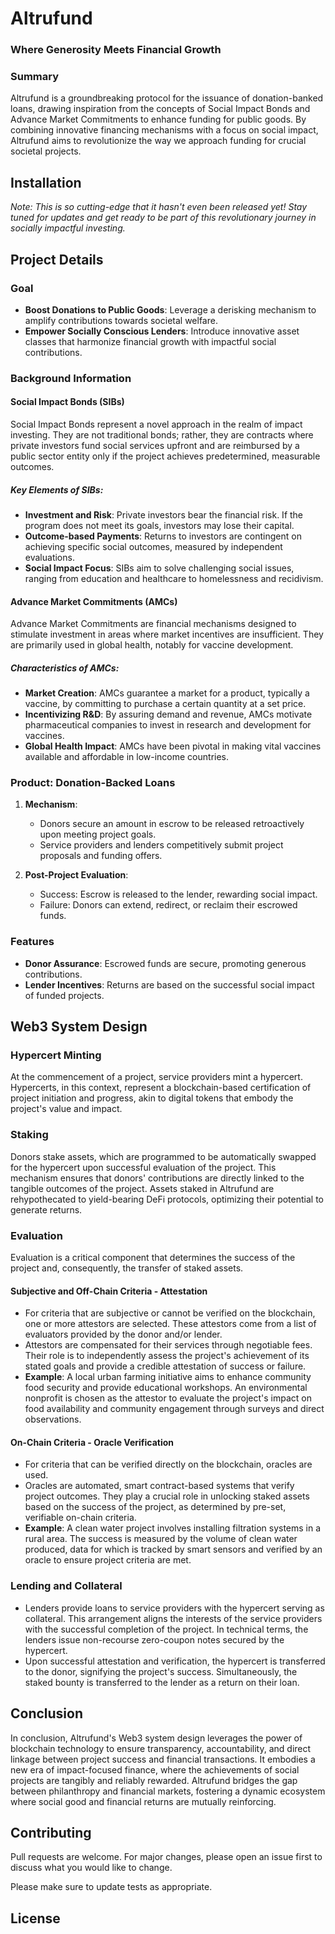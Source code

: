 # Altrufund
### Where Generosity Meets Financial Growth

### Summary
Altrufund is a groundbreaking protocol for the issuance of donation-banked loans, drawing inspiration from the concepts of Social Impact Bonds and Advance Market Commitments to enhance funding for public goods. By combining innovative financing mechanisms with a focus on social impact, Altrufund aims to revolutionize the way we approach funding for crucial societal projects.

## Installation
*Note: This is so cutting-edge that it hasn't even been released yet! Stay tuned for updates and get ready to be part of this revolutionary journey in socially impactful investing.*

## Project Details

### Goal
- **Boost Donations to Public Goods**: Leverage a derisking mechanism to amplify contributions towards societal welfare.
- **Empower Socially Conscious Lenders**: Introduce innovative asset classes that harmonize financial growth with impactful social contributions.

### Background Information

#### Social Impact Bonds (SIBs)
Social Impact Bonds represent a novel approach in the realm of impact investing. They are not traditional bonds; rather, they are contracts where private investors fund social services upfront and are reimbursed by a public sector entity only if the project achieves predetermined, measurable outcomes.

##### Key Elements of SIBs:
- **Investment and Risk**: Private investors bear the financial risk. If the program does not meet its goals, investors may lose their capital.
- **Outcome-based Payments**: Returns to investors are contingent on achieving specific social outcomes, measured by independent evaluations.
- **Social Impact Focus**: SIBs aim to solve challenging social issues, ranging from education and healthcare to homelessness and recidivism.

#### Advance Market Commitments (AMCs)
Advance Market Commitments are financial mechanisms designed to stimulate investment in areas where market incentives are insufficient. They are primarily used in global health, notably for vaccine development.

##### Characteristics of AMCs:
- **Market Creation**: AMCs guarantee a market for a product, typically a vaccine, by committing to purchase a certain quantity at a set price.
- **Incentivizing R&D**: By assuring demand and revenue, AMCs motivate pharmaceutical companies to invest in research and development for vaccines.
- **Global Health Impact**: AMCs have been pivotal in making vital vaccines available and affordable in low-income countries.

### Product: Donation-Backed Loans

1. **Mechanism**:
   - Donors secure an amount in escrow to be released retroactively upon meeting project goals.
   - Service providers and lenders competitively submit project proposals and funding offers.

2. **Post-Project Evaluation**:
   - Success: Escrow is released to the lender, rewarding social impact.
   - Failure: Donors can extend, redirect, or reclaim their escrowed funds.

### Features

- **Donor Assurance**: Escrowed funds are secure, promoting generous contributions.
- **Lender Incentives**: Returns are based on the successful social impact of funded projects.

## Web3 System Design

### Hypercert Minting
At the commencement of a project, service providers mint a hypercert. Hypercerts, in this context, represent a blockchain-based certification of project initiation and progress, akin to digital tokens that embody the project's value and impact.

### Staking
Donors stake assets, which are programmed to be automatically swapped for the hypercert upon successful evaluation of the project. This mechanism ensures that donors' contributions are directly linked to the tangible outcomes of the project. Assets staked in Altrufund are rehypothecated to yield-bearing DeFi protocols, optimizing their potential to generate returns.

### Evaluation
Evaluation is a critical component that determines the success of the project and, consequently, the transfer of staked assets.

#### Subjective and Off-Chain Criteria - Attestation
- For criteria that are subjective or cannot be verified on the blockchain, one or more attestors are selected. These attestors come from a list of evaluators provided by the donor and/or lender. 
- Attestors are compensated for their services through negotiable fees. Their role is to independently assess the project's achievement of its stated goals and provide a credible attestation of success or failure.
- **Example**: A local urban farming initiative aims to enhance community food security and provide educational workshops. An environmental nonprofit is chosen as the attestor to evaluate the project's impact on food availability and community engagement through surveys and direct observations.

#### On-Chain Criteria - Oracle Verification
- For criteria that can be verified directly on the blockchain, oracles are used. 
- Oracles are automated, smart contract-based systems that verify project outcomes. They play a crucial role in unlocking staked assets based on the success of the project, as determined by pre-set, verifiable on-chain criteria.
- **Example**: A clean water project involves installing filtration systems in a rural area. The success is measured by the volume of clean water produced, data for which is tracked by smart sensors and verified by an oracle to ensure project criteria are met.

### Lending and Collateral
- Lenders provide loans to service providers with the hypercert serving as collateral. This arrangement aligns the interests of the service providers with the successful completion of the project. In technical terms, the lenders issue non-recourse zero-coupon notes secured by the hypercert.
- Upon successful attestation and verification, the hypercert is transferred to the donor, signifying the project's success. Simultaneously, the staked bounty is transferred to the lender as a return on their loan.

## Conclusion
In conclusion, Altrufund's Web3 system design leverages the power of blockchain technology to ensure transparency, accountability, and direct linkage between project success and financial transactions. It embodies a new era of impact-focused finance, where the achievements of social projects are tangibly and reliably rewarded. Altrufund bridges the gap between philanthropy and financial markets, fostering a dynamic ecosystem where social good and financial returns are mutually reinforcing.

## Contributing

Pull requests are welcome. For major changes, please open an issue first to discuss what you would like to change.

Please make sure to update tests as appropriate.

## License
